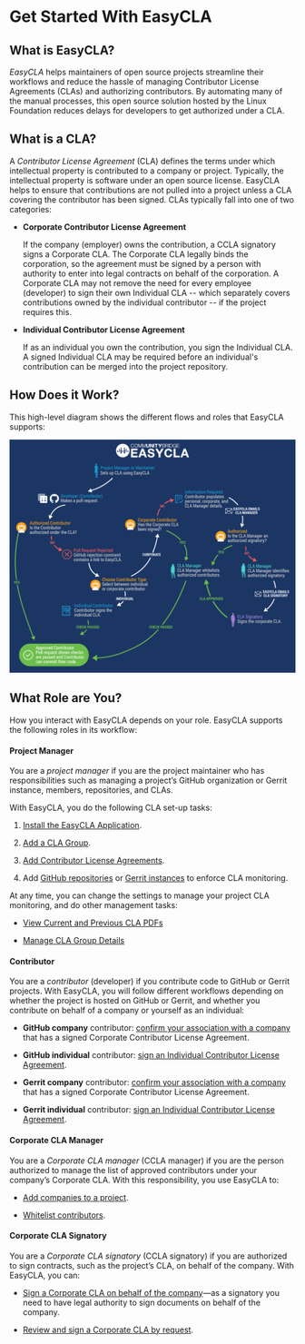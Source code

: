 # Get Started With EasyCLA

## What is EasyCLA?
_EasyCLA_ helps maintainers of open source projects streamline their workflows and reduce the hassle of managing Contributor License Agreements (CLAs) and authorizing contributors. By automating many of the manual processes, this open source solution hosted by the Linux Foundation reduces delays for developers to get authorized under a CLA.

## What is a CLA?
A _Contributor License Agreement_ (CLA) defines the terms under which intellectual property is contributed to a company or project. Typically, the intellectual property is software under an open source license. EasyCLA helps to ensure that contributions are not pulled into a project unless a CLA covering the contributor has been signed. CLAs typically fall into one of two categories:

* **Corporate Contributor License Agreement**

   If the company (employer) owns the contribution, a CCLA signatory signs a Corporate CLA. The Corporate CLA legally binds the corporation, so the agreement must be signed by a person with authority to enter into legal contracts on behalf of the corporation. A Corporate CLA may not remove the need for every employee (developer) to sign their own Individual CLA -- which separately covers contributions owned by the individual contributor -- if the project requires this.

* **Individual Contributor License Agreement**

   If as an individual you own the contribution, you sign the Individual CLA. A signed Individual CLA may be required before an individual's contribution can be merged into the project repository.

## How Does it Work?
This high-level diagram shows the different flows and roles that EasyCLA supports:

![CLA Diagram](imgs/cla_diagram_v8.png)	

## What Role are You?
How you interact with EasyCLA depends on your role. EasyCLA supports the following roles in its workflow:

#### Project Manager
You are a _project manager_ if you are the project maintainer who has responsibilities such as managing a project’s GitHub organization or Gerrit instance, members, repositories, and CLAs.

With EasyCLA, you do the following CLA set-up tasks:

1. [Install the EasyCLA Application](Install-the-EasyCLA-Application.md).

1. [Add a CLA Group](Add-a-CLA-Group.md).

1. [Add Contributor License Agreements](Add-Contributor-License-Agreements.md).

1. Add [GitHub repositories](Add-GitHub-Repositories-to-CLA-Monitoring-or-Remove-Them-From-CLA-Monitoring.md) or [Gerrit instances](Add-Gerrit-Instances-to-CLA-Monitoring-or-Delete-Them-From-CLA-Monitoring.md) to enforce CLA monitoring.

At any time, you can change the settings to manage your project CLA monitoring, and do other management tasks:

* [View Current and Previous CLA PDFs](View-Current-and-Previous-CLA-PDFs.md)

* [Manage CLA Group Details](Manage-CLA-Group-Details.md)

#### Contributor
You are a _contributor_ (developer) if you contribute code to GitHub or Gerrit projects. With EasyCLA, you will follow different workflows depending on whether the project is hosted on GitHub or Gerrit, and whether you contribute on behalf of a company or yourself as an individual:

* **GitHub company** contributor: [confirm your association with a company](Contribute-to-a-GitHub-Company-Project.md) that has a signed Corporate Contributor License Agreement.

* **GitHub individual** contributor: [sign an Individual Contributor License Agreement](Sign-a-CLA-as-an-Individual-Contributor-to-GitHub.md).

* **Gerrit company** contributor: [confirm your association with a company](Contribute-to-a-Gerrit-Project.md) that has a signed Corporate Contributor License Agreement.

* **Gerrit individual** contributor: [sign an Individual Contributor License Agreement](Contribute-to-a-Gerrit-Project.md).

#### Corporate CLA Manager
You are a _Corporate CLA manager_ (CCLA manager) if you are the person authorized to manage the list of approved contributors under your company’s Corporate CLA. With this responsibility, you use EasyCLA to:

* [Add companies to a project](Add-a-Company-to-a-Project.md).

* [Whitelist contributors](Whitelist-Contributors.md).

#### Corporate CLA Signatory
You are a _Corporate CLA signatory_ (CCLA signatory) if you are authorized to sign contracts, such as the project’s CLA, on behalf of the company. With EasyCLA, you can:

* [Sign a Corporate CLA on behalf of the company](Sign-a-Corporate-CLA-on-Behalf-of-the-Company.md)—as a signatory you need to have legal authority to sign documents on behalf of the company.

* [Review and sign a Corporate CLA by request](Review-and-Sign-a-Corporate-CLA-by-Request.md).
